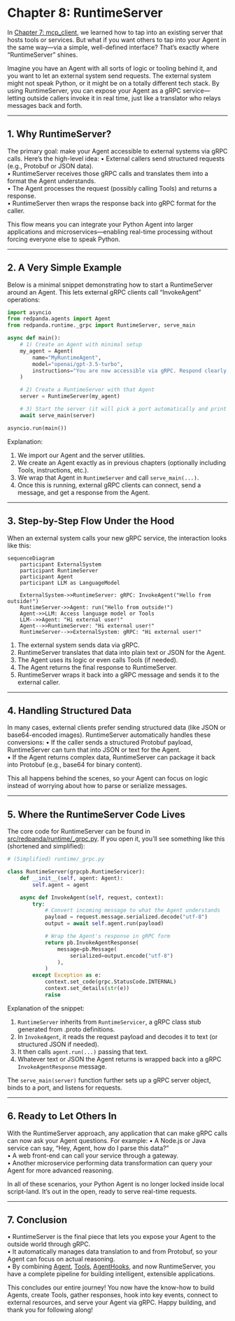 # Chapter 8: RuntimeServer

In [Chapter 7: mcp_client](07_mcp_client_.md), we learned how to tap into an existing server that hosts tools or services. But what if you want others to tap into your Agent in the same way—via a simple, well-defined interface? That’s exactly where “RuntimeServer” shines.

Imagine you have an Agent with all sorts of logic or tooling behind it, and you want to let an external system send requests. The external system might not speak Python, or it might be on a totally different tech stack. By using RuntimeServer, you can expose your Agent as a gRPC service—letting outside callers invoke it in real time, just like a translator who relays messages back and forth.

--------------------------------------------------------------------------------

## 1. Why RuntimeServer?

The primary goal: make your Agent accessible to external systems via gRPC calls. Here’s the high-level idea:
• External callers send structured requests (e.g., Protobuf or JSON data).  
• RuntimeServer receives those gRPC calls and translates them into a format the Agent understands.  
• The Agent processes the request (possibly calling Tools) and returns a response.  
• RuntimeServer then wraps the response back into gRPC format for the caller.

This flow means you can integrate your Python Agent into larger applications and microservices—enabling real-time processing without forcing everyone else to speak Python.

--------------------------------------------------------------------------------

## 2. A Very Simple Example

Below is a minimal snippet demonstrating how to start a RuntimeServer around an Agent. This lets external gRPC clients call “InvokeAgent” operations:

```python
import asyncio
from redpanda.agents import Agent
from redpanda.runtime._grpc import RuntimeServer, serve_main

async def main():
    # 1) Create an Agent with minimal setup
    my_agent = Agent(
        name="MyRuntimeAgent",
        model="openai/gpt-3.5-turbo",
        instructions="You are now accessible via gRPC. Respond clearly."
    )

    # 2) Create a RuntimeServer with that Agent
    server = RuntimeServer(my_agent)

    # 3) Start the server (it will pick a port automatically and print it)
    await serve_main(server)

asyncio.run(main())
```

Explanation:  
1. We import our Agent and the server utilities.  
2. We create an Agent exactly as in previous chapters (optionally including Tools, instructions, etc.).  
3. We wrap that Agent in `RuntimeServer` and call `serve_main(...)`.  
4. Once this is running, external gRPC clients can connect, send a message, and get a response from the Agent.

--------------------------------------------------------------------------------

## 3. Step-by-Step Flow Under the Hood

When an external system calls your new gRPC service, the interaction looks like this:

```mermaid
sequenceDiagram
    participant ExternalSystem
    participant RuntimeServer
    participant Agent
    participant LLM as LanguageModel

    ExternalSystem->>RuntimeServer: gRPC: InvokeAgent("Hello from outside!")
    RuntimeServer->>Agent: run("Hello from outside!")
    Agent->>LLM: Access language model or Tools
    LLM-->>Agent: "Hi external user!"
    Agent-->>RuntimeServer: "Hi external user!"
    RuntimeServer-->>ExternalSystem: gRPC: "Hi external user!"
```

1. The external system sends data via gRPC.  
2. RuntimeServer translates that data into plain text or JSON for the Agent.  
3. The Agent uses its logic or even calls Tools (if needed).  
4. The Agent returns the final response to RuntimeServer.  
5. RuntimeServer wraps it back into a gRPC message and sends it to the external caller.

--------------------------------------------------------------------------------

## 4. Handling Structured Data

In many cases, external clients prefer sending structured data (like JSON or base64-encoded images). RuntimeServer automatically handles these conversions:
• If the caller sends a structured Protobuf payload, RuntimeServer can turn that into JSON or text for the Agent.  
• If the Agent returns complex data, RuntimeServer can package it back into Protobuf (e.g., base64 for binary content).  

This all happens behind the scenes, so your Agent can focus on logic instead of worrying about how to parse or serialize messages.

--------------------------------------------------------------------------------

## 5. Where the RuntimeServer Code Lives

The core code for RuntimeServer can be found in [src/redpanda/runtime/_grpc.py](https://github.com/redpanda-data/agent/blob/main/src/redpanda/runtime/_grpc.py). If you open it, you’ll see something like this (shortened and simplified):

```python
# (Simplified) runtime/_grpc.py

class RuntimeServer(grpcpb.RuntimeServicer):
    def __init__(self, agent: Agent):
        self.agent = agent

    async def InvokeAgent(self, request, context):
        try:
            # Convert incoming message to what the Agent understands
            payload = request.message.serialized.decode("utf-8")
            output = await self.agent.run(payload)

            # Wrap the Agent's response in gRPC form
            return pb.InvokeAgentResponse(
                message=pb.Message(
                    serialized=output.encode("utf-8")
                ),
            )
        except Exception as e:
            context.set_code(grpc.StatusCode.INTERNAL)
            context.set_details(str(e))
            raise
```

Explanation of the snippet:  
1. `RuntimeServer` inherits from `RuntimeServicer`, a gRPC class stub generated from .proto definitions.  
2. In `InvokeAgent`, it reads the request payload and decodes it to text (or structured JSON if needed).  
3. It then calls `agent.run(...)` passing that text.  
4. Whatever text or JSON the Agent returns is wrapped back into a gRPC `InvokeAgentResponse` message.

The `serve_main(server)` function further sets up a gRPC server object, binds to a port, and listens for requests.

--------------------------------------------------------------------------------

## 6. Ready to Let Others In

With the RuntimeServer approach, any application that can make gRPC calls can now ask your Agent questions. For example:
• A Node.js or Java service can say, “Hey, Agent, how do I parse this data?”  
• A web front-end can call your service through a gateway.  
• Another microservice performing data transformation can query your Agent for more advanced reasoning.

In all of these scenarios, your Python Agent is no longer locked inside local script-land. It’s out in the open, ready to serve real-time requests.

--------------------------------------------------------------------------------

## 7. Conclusion

• RuntimeServer is the final piece that lets you expose your Agent to the outside world through gRPC.  
• It automatically manages data translation to and from Protobuf, so your Agent can focus on actual reasoning.  
• By combining [Agent](01_agent_.md), [Tools](02_tool_.md), [AgentHooks](04_agenthooks_.md), and now RuntimeServer, you have a complete pipeline for building intelligent, extensible applications.

This concludes our entire journey! You now have the know-how to build Agents, create Tools, gather responses, hook into key events, connect to external resources, and serve your Agent via gRPC. Happy building, and thank you for following along!
